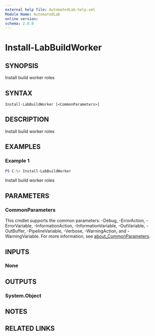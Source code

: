 ```yaml
---
external help file: AutomatedLab-help.xml
Module Name: AutomatedLab
online version:
schema: 2.0.0
---
```


# Install-LabBuildWorker

## SYNOPSIS
Install build worker roles

## SYNTAX

```
Install-LabBuildWorker [<CommonParameters>]
```

## DESCRIPTION
Install build worker roles

## EXAMPLES

### Example 1
```powershell
PS C:\> Install-LabBuildWorker
```

Install build worker roles

## PARAMETERS

### CommonParameters
This cmdlet supports the common parameters: -Debug, -ErrorAction, -ErrorVariable, -InformationAction, -InformationVariable, -OutVariable, -OutBuffer, -PipelineVariable, -Verbose, -WarningAction, and -WarningVariable. For more information, see [about_CommonParameters](http://go.microsoft.com/fwlink/?LinkID=113216).

## INPUTS

### None

## OUTPUTS

### System.Object
## NOTES

## RELATED LINKS
